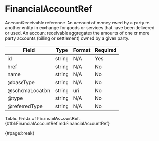 <!--
    ATTENTION: This file was generated via gradle!
               Do NOT manually edit this file! Any such changes will be overwritten!
-->

# FinancialAccountRef

AccountReceivable reference.
An account of money owed by a party to another entity in exchange for goods or services that have been delivered or used.
An account receivable aggregates the amounts of one or more party accounts (billing or settlement) owned by a given party.

| Field | Type | Format | Required |
| ------- | ------- | ------- | --- |
| id | string | N/A | Yes |
| href | string | N/A | No |
| name | string | N/A | No |
| @baseType | string | N/A | No |
| @schemaLocation | string | uri | No |
| @type | string | N/A | No |
| @referredType | string | N/A | No |

Table: Fields of FinancialAccountRef. {#tbl:FinancialAccountRef.md:FinancialAccountRef}

{#page:break}
